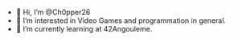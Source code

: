 - 👋 Hi, I’m @Ch0pper26
- 👀 I’m interested in Video Games and programmation in general.
- 🌱 I’m currently learning at 42Angouleme.
<!---
Ch0pper26/Ch0pper26 is a ✨ special ✨ repository because its `README.md` (this file) appears on your GitHub profile.
You can click the Preview link to take a look at your changes.
--->
